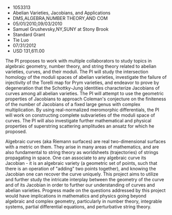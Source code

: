 
* 1053313
* Abelian Varieties, Jacobians, and Applications
* DMS,ALGEBRA,NUMBER THEORY,AND COM
* 05/01/2010,09/03/2010
* Samuel Grushevsky,NY,SUNY at Stony Brook
* Standard Grant
* Tie Luo
* 07/31/2012
* USD 131,611.00

The PI proposes to work with multiple collaborators to study topics in algebraic
geometry, number theory, and string theory related to abelian varieties, curves,
and their moduli. The PI will study the intersection homology of the moduli
spaces of abelian varieties, investigate the failure of injectivity of the
Torelli map for Prym varieties, and endeavor to prove by degeneration that the
Schottky-Jung identities characterize Jacobians of curves among all abelian
varieties. The PI will attempt to use the geometric properties of Jacobians to
approach Coleman's conjecture on the finiteness of the number of Jacobians of a
fixed large genus with complex multiplication. By using real-normalized
meromorphic differentials, the PI will work on constructing complete
subvarieties of the moduli space of curves. The PI will also investigate further
mathematical and physical properties of superstring scattering amplitudes an
ansatz for which he proposed.

Algebraic curves (aka Riemann surfaces) are real two-dimensional surfaces with a
metric on them. They arise in many areas of mathematics, and are also
fundamental to string theory as worldsheets (trajectories) of strings
propagating in space. One can associate to any algebraic curve its Jacobian - it
is an algebraic variety (a geometric set of points, such that there is an
operation of "adding" two points together), and knowing the Jacobian one can
recover the curve uniquely. This project aims to utilize and further study the
intricate interplay between the geometry of the curve and of its Jacobian in
order to further our understanding of curves and abelian varieties. Progress
made on the questions addressed by this project would have implications in
mathematics and physics going beyond algebraic and complex geometry,
particularly in number theory, integrable systems, partial differential
equations, and perturbative string theory.
